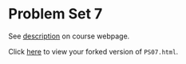 # Problem Set 7

See [description](https://rudeboybert.github.io/STAT495/#problem_set_7) on course webpage.

Click [here](http://htmlpreview.github.io/?https://github.com/JDLancaster/PS07/blob/master/PS07.html) to view your forked version of `PS07.html`.